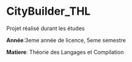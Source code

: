 # CityBuilder_THL

Projet réalisé durant les études

<b> Année</b>:3eme année de licence, 5eme semestre

<b> Matiere</b>: Théorie des Langages et Compilation
